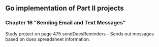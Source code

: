 ## Go implementation of Part II projects
### Chapter 16 "Sending Email and Text Messages"
Study project on page 475
sendDuesReminders - Sends out messages based on dues spreadsheet information.
